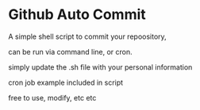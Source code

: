 Github Auto Commit
================

A simple shell script to commit your repoository,

can be run via command line, or cron.

simply update the .sh file with your personal information

cron job example included in script

free to use, modify, etc etc
